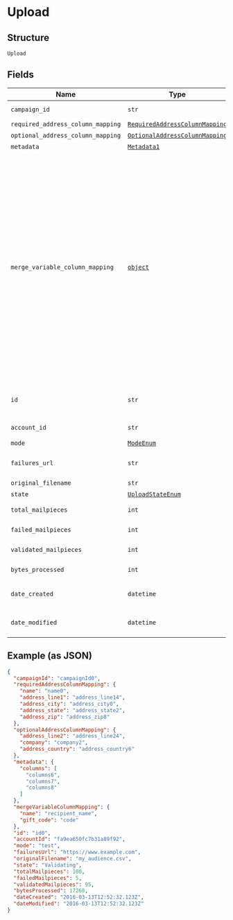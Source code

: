 
# Upload

## Structure

`Upload`

## Fields

| Name | Type | Tags | Description |
|  --- | --- | --- | --- |
| `campaign_id` | `str` | Required | **Constraints**: *Pattern*: `^cmp_[a-zA-Z0-9]+$` |
| `required_address_column_mapping` | [`RequiredAddressColumnMapping`](../../doc/models/required-address-column-mapping.md) | Required | - |
| `optional_address_column_mapping` | [`OptionalAddressColumnMapping`](../../doc/models/optional-address-column-mapping.md) | Required | - |
| `metadata` | [`Metadata1`](../../doc/models/metadata-1.md) | Required | - |
| `merge_variable_column_mapping` | [`object`](../../doc/models/object-enum.md) | Required | The mapping of column headers in your file to the merge variables present in your creative. See our <a href="https://help.lob.com/print-and-mail/building-a-mail-strategy/campaign-or-triggered-sends/campaign-audience-guide#step-3-map-merge-variable-data-if-applicable-7" target="_blank">Campaign Audience Guide</a> for additional details. <br />If a merge variable has the same "name" as a "key" in the `requiredAddressColumnMapping` or `optionalAddressColumnMapping` objects, then they **CANNOT** have a different value in this object. If a different value is provided, then when the campaign is processing it will get overwritten with the mapped value present in the `requiredAddressColumnMapping` or `optionalAddressColumnMapping` objects. If using customized QR code redirect from the Audience file, then a `qr_code_redirect_url` must be mapped to the column header as used in the CSV. |
| `id` | `str` | Required | Unique identifier prefixed with `upl_`.<br>**Constraints**: *Pattern*: `^upl_[a-zA-Z0-9]+$` |
| `account_id` | `str` | Required | Account ID that made the request |
| `mode` | [`ModeEnum`](../../doc/models/mode-enum.md) | Required | - |
| `failures_url` | `str` | Optional | Url where your campaign mailpiece failures can be retrieved |
| `original_filename` | `str` | Optional | Filename of the upload |
| `state` | [`UploadStateEnum`](../../doc/models/upload-state-enum.md) | Required | - |
| `total_mailpieces` | `int` | Required | Total number of recipients for the campaign |
| `failed_mailpieces` | `int` | Required | Number of mailpieces that failed to create |
| `validated_mailpieces` | `int` | Required | Number of mailpieces that were successfully created |
| `bytes_processed` | `int` | Required | Number of bytes processed in your CSV |
| `date_created` | `datetime` | Required | A timestamp in ISO 8601 format of the date the upload was created |
| `date_modified` | `datetime` | Required | A timestamp in ISO 8601 format of the date the upload was last modified |

## Example (as JSON)

```json
{
  "campaignId": "campaignId0",
  "requiredAddressColumnMapping": {
    "name": "name0",
    "address_line1": "address_line14",
    "address_city": "address_city0",
    "address_state": "address_state2",
    "address_zip": "address_zip8"
  },
  "optionalAddressColumnMapping": {
    "address_line2": "address_line24",
    "company": "company2",
    "address_country": "address_country6"
  },
  "metadata": {
    "columns": [
      "columns6",
      "columns7",
      "columns8"
    ]
  },
  "mergeVariableColumnMapping": {
    "name": "recipient_name",
    "gift_code": "code"
  },
  "id": "id0",
  "accountId": "fa9ea650fc7b31a89f92",
  "mode": "test",
  "failuresUrl": "https://www.example.com",
  "originalFilename": "my_audience.csv",
  "state": "Validating",
  "totalMailpieces": 100,
  "failedMailpieces": 5,
  "validatedMailpieces": 95,
  "bytesProcessed": 17268,
  "dateCreated": "2016-03-13T12:52:32.123Z",
  "dateModified": "2016-03-13T12:52:32.123Z"
}
```

